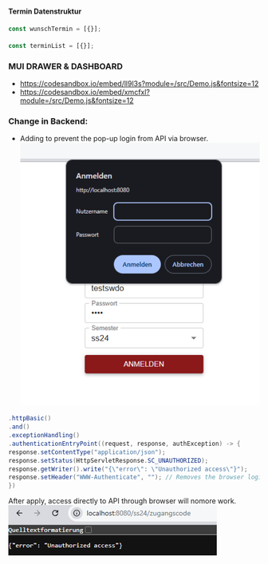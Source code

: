 #### Termin Datenstruktur

```js
const wunschTermin = [{}];

const terminList = [{}];
```

### MUI DRAWER & DASHBOARD

- https://codesandbox.io/embed/ll9l3s?module=/src/Demo.js&fontsize=12
- https://codesandbox.io/embed/xmcfxl?module=/src/Demo.js&fontsize=12

### Change in Backend:

- Adding to prevent the pop-up login from API via browser.  
  ![alt text](image.png)

```java
.httpBasic()
.and()
.exceptionHandling()
.authenticationEntryPoint((request, response, authException) -> {
response.setContentType("application/json");
response.setStatus(HttpServletResponse.SC_UNAUTHORIZED);
response.getWriter().write("{\"error\": \"Unauthorized access\"}");
response.setHeader("WWW-Authenticate", ""); // Removes the browser login popup
})
```

After apply, access directly to API through browser will nomore work.  
![alt text](image-1.png)
